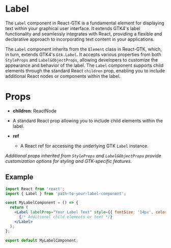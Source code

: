 # Label

The `Label` component in React-GTK is a fundamental element for displaying text within your graphical user interface. It extends GTK4's label functionality and seamlessly integrates with React, providing a flexible and declarative approach to incorporating text content in your applications.

The `Label` component inherits from the `Element` class in React-GTK, which, in turn, extends GTK4's `Gtk.Label`. It accepts various properties from both `StyleProps` and `LabelGObjectProps`, allowing developers to customize the appearance and behavior of the label. The `Label` component supports child elements through the standard React `children` prop, enabling you to include additional React nodes or components within the label.

# Props

- **children**: ReactNode
- A standard React prop allowing you to include child elements within the label.

- **ref**
  - A React ref for accessing the underlying GTK `Label` instance.

_Additional props inherited from `StyleProps` and `LabelGObjectProps` provide customization options for styling and GTK-specific features._

## Example

```jsx
import React from 'react';
import { Label } from 'path-to-your-label-component';

const MyLabelComponent = () => {
  return (
    <Label labelProp="Your Label Text" style={{ fontSize: '14px', color: '#333' }}>
      {/* Additional child elements or text */}
    </Label>
  );
};

export default MyLabelComponent;
```
